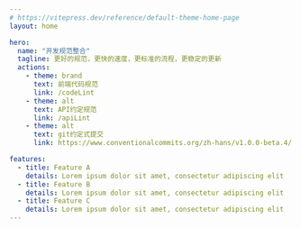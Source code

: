 ```yaml
---
# https://vitepress.dev/reference/default-theme-home-page
layout: home

hero:
  name: "开发规范整合"
  tagline: 更好的规范，更快的速度，更标准的流程，更稳定的更新
  actions:
    - theme: brand
      text: 前端代码规范
      link: /codeLint
    - theme: alt
      text: API约定规范
      link: /apiLint
    - theme: alt
      text: git约定式提交
      link: https://www.conventionalcommits.org/zh-hans/v1.0.0-beta.4/

features:
  - title: Feature A
    details: Lorem ipsum dolor sit amet, consectetur adipiscing elit
  - title: Feature B
    details: Lorem ipsum dolor sit amet, consectetur adipiscing elit
  - title: Feature C
    details: Lorem ipsum dolor sit amet, consectetur adipiscing elit
---
```



